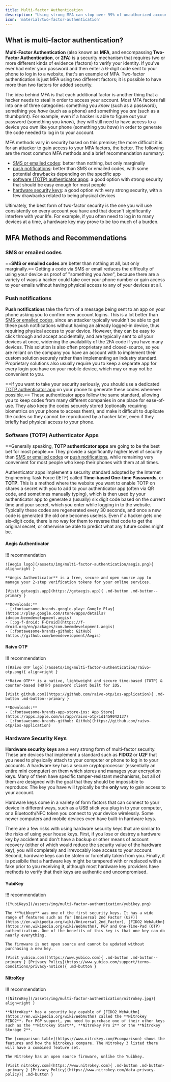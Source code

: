```yaml
---
title: Multi-factor Authentication
description: "Using strong MFA can stop over 99% of unauthorized account accesses, and is easy to set up on the services you already use."
icon: 'material/two-factor-authentication'
---
```


## What is multi-factor authentication?

**Multi-Factor Authentication** (also known as **MFA**, and encompassing **Two-Factor Authentication**, or **2FA**) is a security mechanism that requires two or more different kinds of evidence (factors) to verify your identity. If you've ever had enter your password and then enter a 6-digit code sent to your phone to log in to a website, that's an example of MFA. Two-factor authentication is just MFA using two different factors; it is possible to have more than two factors for added security.

The idea behind MFA is that each additional factor is another thing that a hacker needs to steal in order to access your account. Most MFA factors fall into one of three categories: something you _know_ (such as a password), something you _have_ (such as a phone) and something you _are_ (such as a thumbprint). For example, even if a hacker is able to figure out your password (something you _know_), they will still need to have access to a device you own like your phone (something you _have_) in order to generate the code needed to log in to your account.

MFA methods vary in security based on this premise; the more difficult it is for an attacker to gain access to your MFA factors, the better. The following are the most common MFA methods and a brief recommendation summary:

* [SMS or emailed codes](#sms-or-emailed-codes): better than nothing, but only marginally
* [push notifications](#push-notifications): better than SMS or emailed codes, with some potential drawbacks depending on the specific app
* [software (TOTP) authenticator apps](#software-totp-authenticator-apps): a good option with strong security that should be easy enough for most people
* [hardware security keys](#hardware-keys): a good option with very strong security, with a few drawbacks related to being physical devices

Ultimately, the best form of two-factor security is the one you will use consistently on every account you have and that doesn't significantly interfere with your life. For example, if you often need to log in to many devices at a time, a hardware key may prove to be too much of a burden.

## MFA Methods and Recommendations

### SMS or emailed codes

==**SMS or emailed codes** are better than nothing at all, but only marginally.== Getting a code via SMS or email reduces the difficulty of using your device as proof of "something you _have_", because there are a variety of ways a hacker could take over your phone number or gain access to your emails without having physical access to any of your devices at all.

### Push notifications

**Push notifications** take the form of a message being sent to an app on your phone asking you to confirm new account logins. This is a lot better than [SMS or emailed codes](#sms-or-emailed-codes), since an attacker typically wouldn't be able to get these push notifications without having an already logged-in device, thus requiring physical access to your device. However, they can be easy to click through and accept accidentally, and are typically sent to _all_ your devices at once, widening the availability of the 2FA code if you have many devices. This solution is also often proprietary and closed-source, so you are reliant on the company you have an account with to implement their custom solution securely rather than implementing an industry standard. Proprietary solutions also usually require you to keep a separate app for every login you have on your mobile device, which may or may not be convenient to you.

==If you want to take your security seriously, you should use a dedicated [TOTP authenticator app](#software-totp-authenticator-apps) on your phone to generate these codes whenever possible.== These authenticator apps follow the same standard, allowing you to keep codes from many different companies in one place for ease-of-use. They also keep the codes securely stored (optionally requiring biometrics on your phone to access them), and make it difficult to duplicate the codes so they cannot be reproduced by a hacker later, even if they briefly had physical access to your phone.

### Software (TOTP) Authenticator Apps

==Generally speaking, **TOTP authenticator apps** are going to be the best bet for most people.== They provide a significantly higher level of security than [SMS or emailed codes](#sms-or-emailed-codes) or [push notifications](#push-notifications), while remaining very convenient for most people who keep their phones with them at all times.

Authenticator apps implement a security standard adopted by the Internet Engineering Task Force (IETF) called **Time-based One-time Passwords**, or **TOTP**. This is a method where the website you want to enable TOTP on shares a secret with you to add to your authenticator app (often via QR code, and sometimes manually typing), which is then used by your authenticator app to generate a (usually) six digit code based on the current time and your secret, which you enter while logging in to the website. Typically these codes are regenerated every 30 seconds, and once a new code is generated the old one becomes useless. Even if a hacker gets one six-digit code, there is no way for them to reverse that code to get the original secret, or otherwise be able to predict what any future codes might be.

#### Aegis Authenticator

!!! recommendation

    ![Aegis logo](/assets/img/multi-factor-authentication/aegis.png){ align=right }

    **Aegis Authenticator** is a free, secure and open source app to manage your 2-step verification tokens for your online services.

    [Visit getaegis.app](https://getaegis.app){ .md-button .md-button--primary }

    **Downloads:**
    - [:fontawesome-brands-google-play: Google Play](https://play.google.com/store/apps/details?id=com.beemdevelopment.aegis)
    - [:pg-f-droid: F-Droid](https://f-droid.org/en/packages/com.beemdevelopment.aegis)
    - [:fontawesome-brands-github: GitHub](https://github.com/beemdevelopment/Aegis)

#### Raivo OTP

!!! recommendation

    ![Raivo OTP logo](/assets/img/multi-factor-authentication/raivo-otp.png){ align=right }

    **Raivo OTP** is a native, lightweight and secure time-based (TOTP) & counter-based (HOTP) password client built for iOS.

    [Visit github.com](https://github.com/raivo-otp/ios-application){ .md-button .md-button--primary }

    **Downloads:**
    - [:fontawesome-brands-app-store-ios: App Store](https://apps.apple.com/us/app/raivo-otp/id1459042137)
    - [:fontawesome-brands-github: GitHub](https://github.com/raivo-otp/ios-application)

### Hardware Security Keys

**Hardware security keys** are a very strong form of multi-factor security. These are devices that implement a standard such as **FIDO2** or **U2F** that you need to physically attach to your computer or phone to log in to your accounts. A hardware key has a secure cryptoprocessor (essentially an entire mini computer) on them which stores and manages your encryption keys. Many of them have specific tamper-resistant mechanisms, but all of them are designed with the goal that they should be impossible to reproduce: The key you have will typically be the **only** way to gain access to your account.

Hardware keys come in a variety of form factors that can connect to your device in different ways, such as a USB stick you plug in to your computer, or a Bluetooth/NFC token you connect to your device wirelessly. Some newer computers and mobile devices even have built-in hardware keys.

There are a few risks with using hardware security keys that are similar to the risks of using your house keys. First, if you lose or destroy a hardware key by accident and don't have a backup or other means of account recovery (either of which would reduce the security value of the hardware key), you will completely and irrevocably lose access to your account. Second, hardware keys can be stolen or forcefully taken from you. Finally, it is possibile that a hardware key might be tampered with or replaced with a fake prior to you receiving it, although most hardware key providers have methods to verify that their keys are authentic and uncompromised.

#### YubiKey

!!! recommendation

    ![YubiKeys](/assets/img/multi-factor-authentication/yubikey.png)

    The **Yuibkey** was one of the first security keys. It has a wide range of features such as for [Universal 2nd Factor (U2F)](https://en.wikipedia.org/wiki/Universal_2nd_Factor), [FIDO2 WebAuthn](https://en.wikipedia.org/wiki/WebAuthn), PGP and One-Time-Pad (OTP) authentication. One of the benefits of this key is that one key can do nearly everything.

    The firmware is not open source and cannot be updated without purchasing a new key.

    [Visit yubico.com](https://www.yubico.com){ .md-button .md-button--primary } [Privacy Policy](https://www.yubico.com/support/terms-conditions/privacy-notice){ .md-button }

#### NitroKey

!!! recommendation

    ![NitroKey](/assets/img/multi-factor-authentication/nitrokey.jpg){ align=right }

    **NitroKey** has a security key capable of [FIDO2 WebAuthn](https://en.wikipedia.org/wiki/WebAuthn) called the **Nitrokey FIDO2**. For PGP support, you need to purchase one of their other keys such as the **Nitrokey Start**, **Nitrokey Pro 2** or the **Nitrokey Storage 2**.

    The [comparison table](https://www.nitrokey.com/#comparison) shows the features and how the Nitrokeys compare. The Nitrokey 3 listed there will have a combined feature set.

    The Nitrokey has an open source firmware, unlike the Yuibkey.

    [Visit nitrokey.com](https://www.nitrokey.com){ .md-button .md-button--primary } [Privacy Policy](https://www.nitrokey.com/data-privacy-policy){ .md-button }
